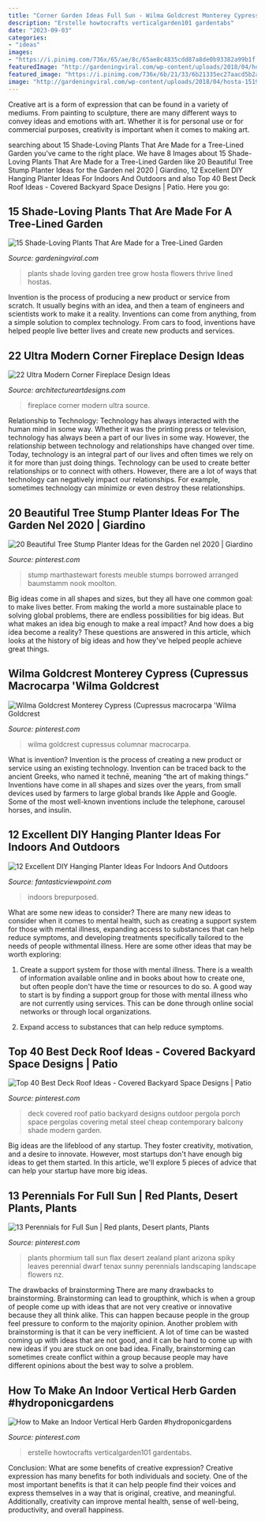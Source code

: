 ```yaml
---
title: "Corner Garden Ideas Full Sun - Wilma Goldcrest Monterey Cypress (cupressus Macrocarpa &#039;wilma Goldcrest"
description: "Erstelle howtocrafts verticalgarden101 gardentabs"
date: "2023-09-03"
categories:
- "ideas"
images:
- "https://i.pinimg.com/736x/65/ae/8c/65ae8c4835cdd87a8de0b93382a99b1f.jpg"
featuredImage: "http://gardeningviral.com/wp-content/uploads/2018/04/hosta-1519417085.jpg"
featured_image: "https://i.pinimg.com/736x/6b/21/33/6b21335ec27aacd5b2a15de74afe9777--arizona-gardening-tall-plants.jpg"
image: "http://gardeningviral.com/wp-content/uploads/2018/04/hosta-1519417085.jpg"
---
```



Creative art is a form of expression that can be found in a variety of mediums. From painting to sculpture, there are many different ways to convey ideas and emotions with art. Whether it is for personal use or for commercial purposes, creativity is important when it comes to making art.

	

		
searching about 15 Shade-Loving Plants That Are Made for a Tree-Lined Garden you've came to the right place. We have 8 Images about 15 Shade-Loving Plants That Are Made for a Tree-Lined Garden like 20 Beautiful Tree Stump Planter Ideas for the Garden nel 2020 | Giardino, 12 Excellent DIY Hanging Planter Ideas For Indoors And Outdoors and also Top 40 Best Deck Roof Ideas - Covered Backyard Space Designs | Patio. Here you go:
		
    
## 15 Shade-Loving Plants That Are Made For A Tree-Lined Garden

<img loading=lazy src="http://gardeningviral.com/wp-content/uploads/2018/04/hosta-1519417085.jpg" onerror="this.onerror=null;this.src='https://tse4.mm.bing.net/th?id=OIP.Oe3FX34_SUSXj4OLAkFT1gHaLH&amp;pid=15.1';" alt="15 Shade-Loving Plants That Are Made for a Tree-Lined Garden">

_Source: gardeningviral.com_

>plants shade loving garden tree grow hosta flowers thrive lined hostas. 

	

Invention is the process of producing a new product or service from scratch. It usually begins with an idea, and then a team of engineers and scientists work to make it a reality. Inventions can come from anything, from a simple solution to complex technology. From cars to food, inventions have helped people live better lives and create new products and services.

    
## 22 Ultra Modern Corner Fireplace Design Ideas

<img loading=lazy src="https://www.architectureartdesigns.com/wp-content/uploads/2013/10/218-630x448.jpg" onerror="this.onerror=null;this.src='https://tse3.mm.bing.net/th?id=OIP.35YakTz0s09U1rnWBDnp-wHaFR&amp;pid=15.1';" alt="22 Ultra Modern Corner Fireplace Design Ideas">

_Source: architectureartdesigns.com_

>fireplace corner modern ultra source. 

	

Relationship to Technology:
Technology has always interacted with the human mind in some way. Whether it was the printing press or television, technology has always been a part of our lives in some way. However, the relationship between technology and relationships have changed over time. 
Today, technology is an integral part of our lives and often times we rely on it for more than just doing things. Technology can be used to create better relationships or to connect with others. However, there are a lot of ways that technology can negatively impact our relationships. For example, sometimes technology can minimize or even destroy these relationships.

    
## 20 Beautiful Tree Stump Planter Ideas For The Garden Nel 2020 | Giardino

<img loading=lazy src="https://i.pinimg.com/736x/ec/4c/e3/ec4ce39544fadac9c5c754a23d8ef9c3.jpg" onerror="this.onerror=null;this.src='https://tse2.mm.bing.net/th?id=OIP.sTboQu1amlCkEBKCqKSb_QHaHa&amp;pid=15.1';" alt="20 Beautiful Tree Stump Planter Ideas for the Garden nel 2020 | Giardino">

_Source: pinterest.com_

>stump marthastewart forests meuble stumps borrowed arranged baumstamm nook moolton. 

	

Big ideas come in all shapes and sizes, but they all have one common goal: to make lives better. From making the world a more sustainable place to solving global problems, there are endless possibilities for big ideas. But what makes an idea big enough to make a real impact? And how does a big idea become a reality? These questions are answered in this article, which looks at the history of big ideas and how they've helped people achieve great things.

    
## Wilma Goldcrest Monterey Cypress (Cupressus Macrocarpa &#039;Wilma Goldcrest

<img loading=lazy src="https://i.pinimg.com/736x/c6/de/6e/c6de6ea819cf5fe047d770dc9d9c11f9.jpg" onerror="this.onerror=null;this.src='https://tse2.mm.bing.net/th?id=OIP.PoUzQpCBOFgQGi2E0a9vMAHaLJ&amp;pid=15.1';" alt="Wilma Goldcrest Monterey Cypress (Cupressus macrocarpa &#039;Wilma Goldcrest">

_Source: pinterest.com_

>wilma goldcrest cupressus columnar macrocarpa. 

	

What is invention?
Invention is the process of creating a new product or service using an existing technology. Invention can be traced back to the ancient Greeks, who named it technē, meaning “the art of making things.” Inventions have come in all shapes and sizes over the years, from small devices used by farmers to large global brands like Apple and Google. Some of the most well-known inventions include the telephone, carousel horses, and insulin.

    
## 12 Excellent DIY Hanging Planter Ideas For Indoors And Outdoors

<img loading=lazy src="http://www.fantasticviewpoint.com/wp-content/uploads/2016/01/final62.jpg" onerror="this.onerror=null;this.src='https://tse4.mm.bing.net/th?id=OIP.tY7DJP9Vu9qRyod8yjRJngHaLD&amp;pid=15.1';" alt="12 Excellent DIY Hanging Planter Ideas For Indoors And Outdoors">

_Source: fantasticviewpoint.com_

>indoors brepurposed. 

	

What are some new ideas to consider?
There are many new ideas to consider when it comes to mental health, such as creating a support system for those with mental illness, expanding access to substances that can help reduce symptoms, and developing treatments specifically tailored to the needs of people withmental illness. Here are some other ideas that may be worth exploring:
1. Create a support system for those with mental illness. There is a wealth of information available online and in books about how to create one, but often people don't have the time or resources to do so. A good way to start is by finding a support group for those with mental illness who are not currently using services. This can be done through online social networks or through local organizations.

2. Expand access to substances that can help reduce symptoms.

    
## Top 40 Best Deck Roof Ideas - Covered Backyard Space Designs | Patio

<img loading=lazy src="https://i.pinimg.com/736x/65/ae/8c/65ae8c4835cdd87a8de0b93382a99b1f.jpg" onerror="this.onerror=null;this.src='https://tse1.mm.bing.net/th?id=OIP.XRtVttEYip43db8YGcXLhwHaFu&amp;pid=15.1';" alt="Top 40 Best Deck Roof Ideas - Covered Backyard Space Designs | Patio">

_Source: pinterest.com_

>deck covered roof patio backyard designs outdoor pergola porch space pergolas covering metal steel cheap contemporary balcony shade modern garden. 

	

Big ideas are the lifeblood of any startup. They foster creativity, motivation, and a desire to innovate. However, most startups don't have enough big ideas to get them started. In this article, we'll explore 5 pieces of advice that can help your startup have more big ideas.

    
## 13 Perennials For Full Sun | Red Plants, Desert Plants, Plants

<img loading=lazy src="https://i.pinimg.com/736x/6b/21/33/6b21335ec27aacd5b2a15de74afe9777--arizona-gardening-tall-plants.jpg" onerror="this.onerror=null;this.src='https://tse3.mm.bing.net/th?id=OIP.OZD--6ttwC1NCoDDaJEYlAHaJ3&amp;pid=15.1';" alt="13 Perennials for Full Sun | Red plants, Desert plants, Plants">

_Source: pinterest.com_

>plants phormium tall sun flax desert zealand plant arizona spiky leaves perennial dwarf tenax sunny perennials landscaping landscape flowers nz. 

	

The drawbacks of brainstorming
There are many drawbacks to brainstorming. Brainstorming can lead to groupthink, which is when a group of people come up with ideas that are not very creative or innovative because they all think alike. This can happen because people in the group feel pressure to conform to the majority opinion. Another problem with brainstorming is that it can be very inefficient. A lot of time can be wasted coming up with ideas that are not good, and it can be hard to come up with new ideas if you are stuck on one bad idea. Finally, brainstorming can sometimes create conflict within a group because people may have different opinions about the best way to solve a problem.

    
## How To Make An Indoor Vertical Herb Garden #hydroponicgardens

<img loading=lazy src="https://i.pinimg.com/736x/65/5a/b3/655ab3417a80d956e9456e57bcc0b68c.jpg" onerror="this.onerror=null;this.src='https://tse1.mm.bing.net/th?id=OIP.yiI1ru1PYLnq7hTy7cAhVQHaLH&amp;pid=15.1';" alt="How to Make an Indoor Vertical Herb Garden #hydroponicgardens">

_Source: pinterest.com_

>erstelle howtocrafts verticalgarden101 gardentabs. 

	

Conclusion: What are some benefits of creative expression?
Creative expression has many benefits for both individuals and society. One of the most important benefits is that it can help people find their voices and express themselves in a way that is original, creative, and meaningful. Additionally, creativity can improve mental health, sense of well-being, productivity, and overall happiness.

